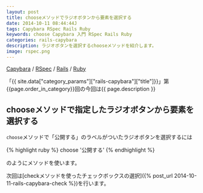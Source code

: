 ```yaml
---
layout: post
title: chooseメソッドでラジオボタンから要素を選択する
date: 2014-10-11 08:44:44J
tags: Capybara RSpec Rails Ruby
keywords: choose Capybara 入門 RSpec Rails Ruby
categories: rails-capybara
description: ラジオボタンを選択するchooseメソッドを紹介します。
image: rspec.png
---
```

[Capybara](/tags/capybara/) / [RSpec](/tags/rspec/) / [Rails](/tags/rails/) / [Ruby](/tags/ruby/)

「{{ site.data["category_params"]["rails-capybara"]["title"]}}」第{{page.order_in_category}}回の今回は{{ page.description }}

## chooseメソッドで指定したラジオボタンから要素を選択する

`choose`メソッドで「公開する」のラベルがついたラジオボタンを選択するには

{% highlight ruby %}
choose '公開する'
{% endhighlight %}

のようにメソッドを使います。

次回は[checkメソッドを使ったチェックボックスの選択]({% post_url 2014-10-11-rails-capybara-check %})を行います。

